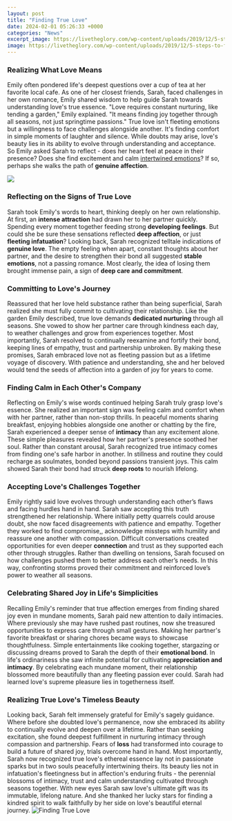 ```yaml
---
layout: post
title: "Finding True Love"
date: 2024-02-01 05:26:33 +0000
categories: "News"
excerpt_image: https://livetheglory.com/wp-content/uploads/2019/12/5-steps-to-find-true-love-1.jpg
image: https://livetheglory.com/wp-content/uploads/2019/12/5-steps-to-find-true-love-1.jpg
---
```


### Realizing What Love Means 
Emily often pondered life's deepest questions over a cup of tea at her favorite local cafe. As one of her closest friends, Sarah, faced challenges in her own romance, Emily shared wisdom to help guide Sarah towards understanding love's true essence. "Love requires constant nurturing, like tending a garden," Emily explained. "It means finding joy together through all seasons, not just springtime passions."
True love isn't fleeting emotions but a willingness to face challenges alongside another. It's finding comfort in simple moments of laughter and silence. While doubts may arise, love's beauty lies in its ability to evolve through understanding and acceptance. So Emily asked Sarah to reflect - does her heart feel at peace in their presence? Does she find excitement and calm [intertwined emotions](https://store.fi.io.vn/cute-axolotl-funny-i-axolotl-questions-salamander-265/women&)? If so, perhaps she walks the path of **genuine affection**.

![](https://www.therandomvibez.com/wp-content/uploads/2020/09/Finding-True-Love-Quotes.jpg)
### Reflecting on the Signs of True Love  
Sarah took Emily's words to heart, thinking deeply on her own relationship. At first, an **intense attraction** had drawn her to her partner quickly. Spending every moment together feeding strong **developing feelings**. But could she be sure these sensations reflected **deep affection**, or just **fleeting infatuation**? 
Looking back, Sarah recognized telltale indications of **genuine love**. The empty feeling when apart, constant thoughts about her partner, and the desire to strengthen their bond all suggested **stable emotions**, not a passing romance. Most clearly, the idea of losing them brought immense pain, a sign of **deep care and commitment**.
### Committing to Love's Journey
Reassured that her love held substance rather than being superficial, Sarah realized she must fully commit to cultivating their relationship. Like the garden Emily described, true love demands **dedicated nurturing** through all seasons. 
She vowed to show her partner care through kindness each day, to weather challenges and grow from experiences together. Most importantly, Sarah resolved to continually reexamine and fortify their bond, keeping lines of empathy, trust and partnership unbroken. 
By making these promises, Sarah embraced love not as fleeting passion but as a lifetime voyage of discovery. With patience and understanding, she and her beloved would tend the seeds of affection into a garden of joy for years to come.
### Finding Calm in Each Other's Company
Reflecting on Emily's wise words continued helping Sarah truly grasp love's essence. She realized an important sign was feeling calm and comfort when with her partner, rather than non-stop thrills. 
In peaceful moments sharing breakfast, enjoying hobbies alongside one another or chatting by the fire, Sarah experienced a deeper sense of **intimacy** than any excitement alone. These simple pleasures revealed how her partner's presence soothed her soul.
Rather than constant arousal, Sarah recognized true intimacy comes from finding one's safe harbor in another. In stillness and routine they could recharge as soulmates, bonded beyond passions transient joys. This calm showed Sarah their bond had struck **deep roots** to nourish lifelong.
### Accepting Love's Challenges Together 
Emily rightly said love evolves through understanding each other’s flaws and facing hurdles hand in hand. Sarah saw accepting this truth strengthened her relationship. Where initially petty quarrels could arouse doubt, she now faced disagreements with patience and empathy.
Together they worked to find compromise,, acknowledge missteps with humility and reassure one another with compassion. Difficult conversations created opportunities for even deeper **connection** and trust as they supported each other through struggles. 
Rather than dwelling on tensions, Sarah focused on how challenges pushed them to better address each other’s needs. In this way, confronting storms proved their commitment and reinforced love’s power to weather all seasons.
### Celebrating Shared Joy in Life's Simplicities
Recalling Emily's reminder that true affection emerges from finding shared joy even in mundane moments, Sarah paid new attention to daily intimacies. Where previously she may have rushed past routines, now she treasured opportunities to express care through small gestures.
Making her partner's favorite breakfast or sharing chores became ways to showcase thoughtfulness. Simple entertainments like cooking together, stargazing or discussing dreams proved to Sarah the depth of their **emotional bond**. 
In life's ordinariness she saw infinite potential for cultivating **appreciation and intimacy**. By celebrating each mundane moment, their relationship blossomed more beautifully than any fleeting passion ever could. Sarah had learned love's supreme pleasure lies in togetherness itself.
### Realizing True Love's Timeless Beauty
Looking back, Sarah felt immensely grateful for Emily's sagely guidance. Where before she doubted love's permanence, now she embraced its ability to continually evolve and deepen over a lifetime. 
Rather than seeking excitation, she found deepest fulfillment in nurturing intimacy through compassion and partnership. Fears of **loss** had transformed into courage to build a future of shared joy, trials overcome hand in hand. 
Most importantly, Sarah now recognized true love's ethereal essence lay not in passionate sparks but in two souls peacefully intertwining theirs. Its beauty lies not in infatuation's fleetingness but in affection's enduring fruits - the perennial blossoms of intimacy, trust and calm understanding cultivated through seasons together.
With new eyes Sarah saw love's ultimate gift was its immutable, lifelong nature. And she thanked her lucky stars for finding a kindred spirit to walk faithfully by her side on love's beautiful eternal journey.
![Finding True Love](https://livetheglory.com/wp-content/uploads/2019/12/5-steps-to-find-true-love-1.jpg)